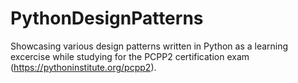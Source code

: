 # PythonDesignPatterns
Showcasing various design patterns written in Python as a learning excercise while studying for the PCPP2 certification exam (https://pythoninstitute.org/pcpp2).
